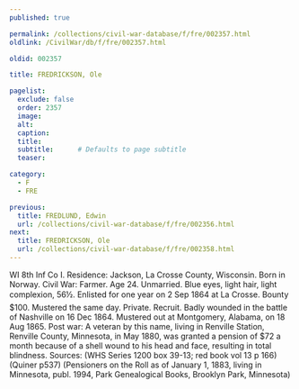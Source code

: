 ```yaml
---
published: true

permalink: /collections/civil-war-database/f/fre/002357.html
oldlink: /CivilWar/db/f/fre/002357.html

oldid: 002357

title: FREDRICKSON, Ole

pagelist:
  exclude: false
  order: 2357
  image: 
  alt:
  caption:
  title:
  subtitle:      # Defaults to page subtitle
  teaser:

category: 
  - F 
  - FRE

previous:
  title: FREDLUND, Edwin
  url: /collections/civil-war-database/f/fre/002356.html  
next:
  title: FREDRICKSON, Ole
  url: /collections/civil-war-database/f/fre/002358.html   
---
```

WI 8th Inf Co I. Residence: Jackson, La Crosse County, Wisconsin. Born in Norway. Civil War: Farmer. Age 24. Unmarried. Blue eyes, light hair, light complexion, 5&#146;6&frac12;&#148;. Enlisted for one year on 2 Sep 1864 at La Crosse. Bounty $100. Mustered the same day. Private. Recruit. Badly wounded in the battle of Nashville on 16 Dec 1864. Mustered out at Montgomery, Alabama, on 18 Aug 1865. Post war: A veteran by this name, living in Renville Station, Renville County, Minnesota, in May 1880, was granted a pension of $72 a month because of a shell wound to his head and face, resulting in total blindness. Sources: (WHS Series 1200 box 39-13; red book vol 13 p 166) (Quiner p537) (Pensioners on the Roll as of January 1, 1883, living in Minnesota, publ. 1994, Park Genealogical Books, Brooklyn Park, Minnesota)
